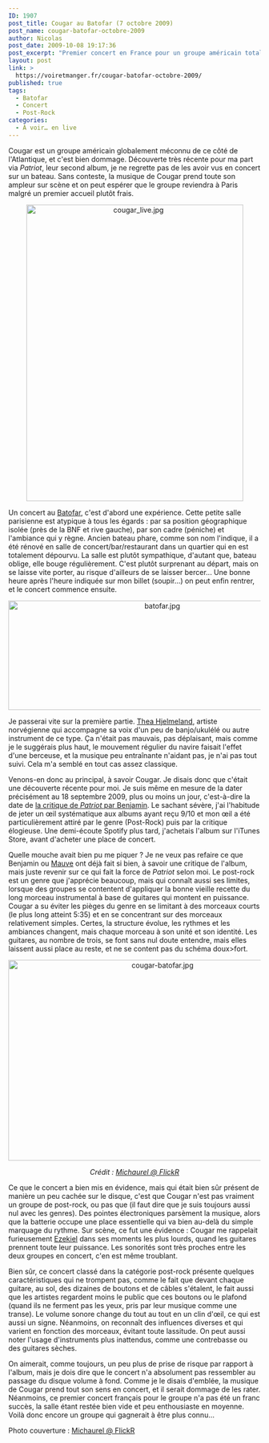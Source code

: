```yaml
---
ID: 1907
post_title: Cougar au Batofar (7 octobre 2009)
post_name: cougar-batofar-octobre-2009
author: Nicolas
post_date: 2009-10-08 19:17:36
post_excerpt: "Premier concert en France pour un groupe américain totalement inconnu, mais qui mérite d'être connu. Du post-rock façon Ezekiel, une musique parfaite pour la scène."
layout: post
link: >
  https://voiretmanger.fr/cougar-batofar-octobre-2009/
published: true
tags:
  - Batofar
  - Concert
  - Post-Rock
categories:
  - À voir… en live
---
```

<p></p>
<p>Cougar est un groupe américain globalement méconnu de ce côté de l'Atlantique, et c'est bien dommage. Découverte très récente pour ma part via <em>Patriot</em>, leur second album, je ne regrette pas de les avoir vus en concert sur un bateau. Sans conteste, la musique de Cougar prend toute son ampleur sur scène et on peut espérer que le groupe reviendra à Paris malgré un premier accueil plutôt frais.</p>

<div style="text-align: center;"><img class="aligncenter" src="https://voiretmanger.fr/wp-content/uploads/2009/10/cougar_live.jpg" border="0" alt="cougar_live.jpg" width="433" height="591" /></div>
<p>Un concert au <a href="http://www.batofar.org/">Batofar</a>, c'est d'abord une expérience. Cette petite salle parisienne est atypique à tous les égards : par sa position géographique isolée (près de la BNF et rive gauche), par son cadre (péniche) et l'ambiance qui y règne. Ancien bateau phare, comme son nom l'indique, il a été rénové en salle de concert/bar/restaurant dans un quartier qui en est totalement dépourvu. La salle est plutôt sympathique, d'autant que, bateau oblige, elle bouge régulièrement. C'est plutôt surprenant au départ, mais on se laisse vite porter, au risque d'ailleurs de se laisser bercer... Une bonne heure après l'heure indiquée sur mon billet (soupir...) on peut enfin rentrer, et le concert commence ensuite.</p>

<div style="text-align: center;"><img class="aligncenter" src="https://voiretmanger.fr/wp-content/uploads/2009/10/batofar.jpg" border="0" alt="batofar.jpg" width="599" height="218" /></div>
<p>Je passerai vite sur la première partie. <a href="http://www.myspace.com/theahjelmeland">Thea Hjelmeland</a>, artiste norvégienne qui accompagne sa voix d'un peu de banjo/ukulélé ou autre instrument de ce type. Ça n'était pas mauvais, pas déplaisant, mais comme je le suggérais plus haut, le mouvement régulier du navire faisait l'effet d'une berceuse, et la musique peu entraînante n'aidant pas, je n'ai pas tout suivi. Cela m'a semblé en tout cas assez classique.</p>
<p>Venons-en donc au principal, à savoir Cougar. Je disais donc que c'était une découverte récente pour moi. Je suis même en mesure de la dater précisément au 18 septembre 2009, plus ou moins un jour, c'est-à-dire la date de <a href="http://www.playlistsociety.fr/2009/09/cougar-patriot-910.html">la critique de <em>Patriot</em> par Benjamin</a>. Le sachant sévère, j'ai l'habitude de jeter un œil systématique aux albums ayant reçu 9/10 et mon œil a été particulièrement attiré par le genre (Post-Rock) puis par la critique élogieuse. Une demi-écoute Spotify plus tard, j'achetais l'album sur l'iTunes Store, avant d'acheter une place de concert.</p>
<p>Quelle mouche avait bien pu me piquer ? Je ne veux pas refaire ce que Benjamin ou <a href="http://thevioletteroll.wordpress.com/2009/08/14/cougar-–-patriot/">Mauve</a> ont déjà fait si bien, à savoir une critique de l'album, mais juste revenir sur ce qui fait la force de <em>Patriot</em> selon moi. Le post-rock est un genre que j'apprécie beaucoup, mais qui connaît aussi ses limites, lorsque des groupes se contentent d'appliquer la bonne vieille recette du long morceau instrumental à base de guitares qui montent en puissance. Cougar a su éviter les pièges du genre en se limitant à des morceaux courts (le plus long atteint 5:35) et en se concentrant sur des morceaux relativement simples. Certes, la structure évolue, les rythmes et les ambiances changent, mais chaque morceau à son unité et son identité. Les guitares, au nombre de trois, se font sans nul doute entendre, mais elles laissent aussi place au reste, et ne se content pas du schéma doux&gt;fort.</p>

<div style="text-align: center;"><a href="http://www.flickr.com/photos/michaurel/3991386574/in/set-72157622413832935"><img class="aligncenter" src="https://voiretmanger.fr/wp-content/uploads/2009/10/cougar-batofar.jpg" border="0" alt="cougar-batofar.jpg" width="600" height="400" /></a>

<em>Crédit : <a href="http://www.flickr.com/photos/michaurel/3991386574/in/set-72157622413832935">Michaurel @ FlickR</a></em>

</div>
<p>Ce que le concert a bien mis en évidence, mais qui était bien sûr présent de manière un peu cachée sur le disque, c'est que Cougar n'est pas vraiment un groupe de post-rock, ou pas que (il faut dire que je suis toujours aussi nul avec les genres). Des pointes électroniques parsèment la musique, alors que la batterie occupe une place essentielle qui va bien au-delà du simple marquage du rythme. Sur scène, ce fut une évidence : Cougar me rappelait furieusement <a href="https://voiretmanger.fr/2008/11/06/ez3kiel-groupe-qui-gagnerait-a-etre-connu/">Ezekiel</a> dans ses moments les plus lourds, quand les guitares prennent toute leur puissance. Les sonorités sont très proches entre les deux groupes en concert, c'en est même troublant.</p>
<p>Bien sûr, ce concert classé dans la catégorie post-rock présente quelques caractéristiques qui ne trompent pas, comme le fait que devant chaque guitare, au sol, des dizaines de boutons et de câbles s'étalent, le fait aussi que les artistes regardent moins le public que ces boutons ou le plafond (quand ils ne ferment pas les yeux, pris par leur musique comme une transe). Le volume sonore change du tout au tout en un clin d'œil, ce qui est aussi un signe. Néanmoins, on reconnaît des influences diverses et qui varient en fonction des morceaux, évitant toute lassitude. On peut aussi noter l'usage d'instruments plus inattendus, comme une contrebasse ou des guitares sèches.</p>
<p>On aimerait, comme toujours, un peu plus de prise de risque par rapport à l'album, mais je dois dire que le concert n'a absolument pas ressembler au passage du disque volume à fond. Comme je le disais d'emblée, la musique de Cougar prend tout son sens en concert, et il serait dommage de les rater. Néanmoins, ce premier concert français pour le groupe n'a pas été un franc succès, la salle étant restée bien vide et peu enthousiaste en moyenne. Voilà donc encore un groupe qui gagnerait à être plus connu...</p>
Photo couverture : <a href="http://www.flickr.com/photos/michaurel/3990637859/">Michaurel @ FlickR</a>